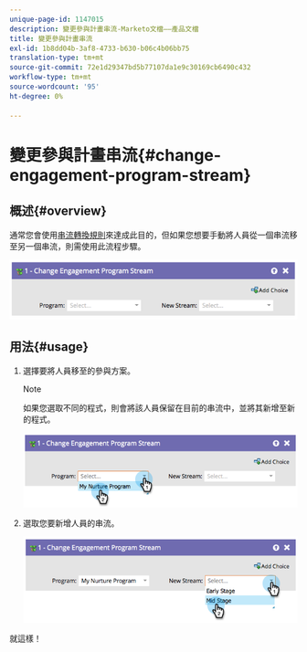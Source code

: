 ```yaml
---
unique-page-id: 1147015
description: 變更參與計畫串流-Marketo文檔——產品文檔
title: 變更參與計畫串流
exl-id: 1b8dd04b-3af8-4733-b630-b06c4b06bb75
translation-type: tm+mt
source-git-commit: 72e1d29347bd5b77107da1e9c30169cb6490c432
workflow-type: tm+mt
source-wordcount: '95'
ht-degree: 0%

---
```


# 變更參與計畫串流{#change-engagement-program-stream}

## 概述{#overview}

通常您會使用[串流轉換規則](/help/marketo/product-docs/email-marketing/drip-nurturing/engagement-program-streams/transition-people-between-engagement-streams.md)來達成此目的，但如果您想要手動將人員從一個串流移至另一個串流，則需使用此流程步驟。

![](assets/image2014-9-22-14-3a52-3a14.png)

## 用法{#usage}

1. 選擇要將人員移至的參與方案。

   >[!NOTE]
   >
   >如果您選取不同的程式，則會將該人員保留在目前的串流中，並將其新增至新的程式。

   ![](assets/image2014-9-22-14-3a52-3a50.png)

1. 選取您要新增人員的串流。

   ![](assets/image2014-9-22-14-3a52-3a59.png)

就這樣！

